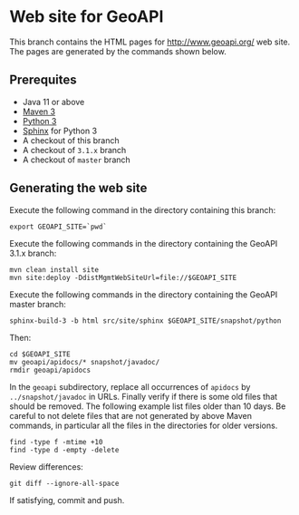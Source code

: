 # Web site for GeoAPI

This branch contains the HTML pages for http://www.geoapi.org/ web site.
The pages are generated by the commands shown below.


## Prerequites

* Java 11 or above
* [Maven 3](http://maven.apache.org/)
* [Python 3](https://www.python.org/)
* [Sphinx](http://www.sphinx-doc.org/) for Python 3
* A checkout of this branch
* A checkout of `3.1.x` branch
* A checkout of `master` branch


## Generating the web site

Execute the following command in the directory containing this branch:

```
export GEOAPI_SITE=`pwd`
```

Execute the following commands in the directory containing the GeoAPI 3.1.x branch:

```
mvn clean install site
mvn site:deploy -DdistMgmtWebSiteUrl=file://$GEOAPI_SITE
```

Execute the following commands in the directory containing the GeoAPI master branch:

```
sphinx-build-3 -b html src/site/sphinx $GEOAPI_SITE/snapshot/python
```

Then:

```
cd $GEOAPI_SITE
mv geoapi/apidocs/* snapshot/javadoc/
rmdir geoapi/apidocs
```

In the `geoapi` subdirectory, replace all occurrences of `apidocs` by `../snapshot/javadoc` in URLs.
Finally verify if there is some old files that should be removed.
The following example list files older than 10 days.
Be careful to not delete files that are not generated by above Maven commands,
in particular all the files in the directories for older versions.

```
find -type f -mtime +10
find -type d -empty -delete
```

Review differences:

```
git diff --ignore-all-space
```

If satisfying, commit and push.

